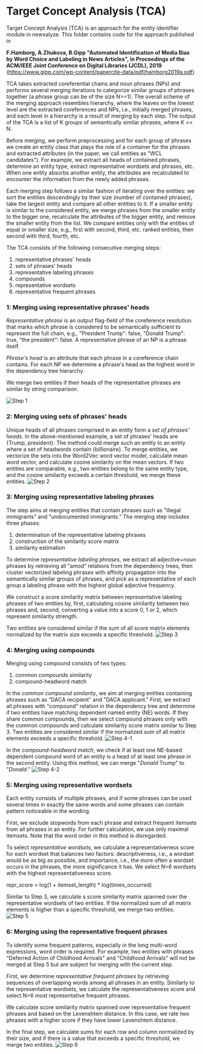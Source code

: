 # Target Concept Analysis (TCA) 


Target Concept Analysis (TCA) is an approach for the entity identifier module in newsalyze. 
This folder contains code for the approach published in 

**F.Hamborg, A.Zhukova, B.Gipp "Automated Identification of Media Bias 
by Word Choice and Labeling in News Articles",  in Proceedings of the ACM/IEEE Joint Conference on Digital Libraries (JCDL), 2019**
(https://www.gipp.com/wp-content/papercite-data/pdf/hamborg2019a.pdf)

TCA takes extracted coreferential chains and noun phrases (NPs) and performs several merging iterations to categorize similar groups of phrases together 
(a phrase group can be of the size N>=1). The overall scheme of the merging approach resembles hierarchy, where the leaves on the lowest level are the extracted
coreferences and NPs, i.e., initially merged phrases, and each level in a hierarchy is a result of merging by each step. The output of the TCA is a 
list of K groups of semantically similar phrases, where K << N.

Before merging, we perform preprocessing and for each group of phrases we create an entity class that plays the role of a container for the 
phrases and extracted attributes (in the paper, we call entities as "WCL candidates"). For example, we extract all heads of contained phrases, determine an entity type, 
extract representative wordsets and phrases, etc. When one entity absorbs another entity, the attributes are recalculated to encounter the information
from the newly added phrases.

Each merging step follows a similar fashion of iterating over the entities: we sort the entities descendingly by their size (number of contained phrases), take the largest entity
and compare all other entities to it. If a smaller entity is similar to the considered entity, we merge phrases from the smaller entity to the bigger one, 
recalculate the attributes of the bigger entity, and remove the smaller entity from the list. We compare entities only with the entities of equal or smaller size, 
e.g., first with second, third, etc. ranked entities, then second with third, fourth, etc. 

The TCA consists of the following consecutive merging steps:
1) representative phrases' heads
2) sets of phrases' heads
3) representative labeling phrases
4) compounds
3) representative wordsets
4) representative frequent phrases


### 1: Merging using representative phrases' heads
_Representative phrase_ is an output flag-field of the coreference resolution that marks which phrase is considered to be semantically 
sufficient to represent the full chain, e.g., "President Trump": false, "Donald Trump": true, "the president": false. A representative phrase of an NP
is a phrase itself.

_Phrase's head_ is an attribute that each phrase in a coreference chain contains. For each NP we determine a phrase's head as the highest word in the dependency tree hierarchy.

We merge two entities if their heads of the representative phrases are similar by string comparison.

![Step 1](http://dke.uni-wuppertal.de/fileadmin/Abteilung/MT/projects/Media_Bias_Analysis/Step1.png)


### 2: Merging using sets of phrases' heads
Unique heads of all phrases comprised in an entity form a _set of phrases' heads_. In the above-mentioned example, a set of phrases' heads are {Trump, president}. The method could merge 
such an entity to an entity where a set of headwords contain {billionaire}. 
To merge entities, we vectorize the sets into the Word2Vec word vector model, calculate mean word vector, and calculate cosine similarity on the mean vectors. 
If two entities are comparable, e.g., two entities belong to the same entity type, and the cosine similarity exceeds a certain threshold, we merge these entities. 
![Step 2](http://dke.uni-wuppertal.de/fileadmin/Abteilung/MT/projects/Media_Bias_Analysis/Step2.png)


### 3: Merging using representative labeling phrases
The step aims at merging entities that contain phrases such as "illegal immigrants" and "undocumented immigrants."
The merging step includes three phases: 
1) determination of the representative labeling phrases 
2) construction of the similarity score matrix 
3) similarity estimation 

To determine _representative labeling phrases_, we extract all adjective+noun phrases by retrieving all "amod" relations from the dependency trees,
 then cluster vectorized labeling phrases with affinity propagation into the semantically similar groups of phrases, and pick as a representative of each group 
a labeling phrase with the highest global adjective frequency. 
 
We construct a score similarity matrix between representative labeling phrases of two entities by, first, calculating cosine similarity between two phrases 
and, second, converting a value into a score 0, 1 or 2, which represent similarity strength. 

Two entities are considered similar if the sum of all score matrix elements normalized by the matrix size exceeds a specific threshold. 
![Step 3](http://dke.uni-wuppertal.de/fileadmin/Abteilung/MT/projects/Media_Bias_Analysis/Step3.png)


### 4: Merging using compounds

Merging using compound consists of two types:
1) common compounds similarity
2) compound-headword match

In the _common compound similarity_, we aim at merging entities containing phrases such as "DACA recipient" and "DACA applicant." First, we extract all phrases with "compound" relation in the dependency tree and determine if two entities have 
matching dependent named entity (NE) words. If they share common compounds, then we select compound phrases only with the common compounds and calculate
similarity score matrix similar to Step 3. Two entities are considered similar if the normalized sum of all matrix elements exceeds a specific threshold.
![Step 4-1](http://dke.uni-wuppertal.de/fileadmin/Abteilung/MT/projects/Media_Bias_Analysis/Step4-1.png)

In the _compound-headword match_, we check if at least one NE-based dependent compound word of an entity is a head of at least one phrase in the second entity.
Using this method, we can merge "_Donald_ Trump" to "_Donald_."
![Step 4-2](http://dke.uni-wuppertal.de/fileadmin/Abteilung/MT/projects/Media_Bias_Analysis/Step4-2.png)


### 5: Merging using representative wordsets
Each entity consists of multiple phrases, and if some phrases can be used several times in exactly the same words and some phrases can contain pattern noticeable in the wording. 

First, we exclude stopwords from each phrase and extract frequent itemsets from all phrases in an entity. For further calculation, we
use only maximal itemsets. Note that the word order in this method is disregarded.

To select _representative wordsets_, we calculate a representativeness score for each wordset that balances two factors: descriptiveness, i.e., a wordset would be as 
big as possible, and importance, i.e., the more often a wordset occurs in the phrases, the more significance it has. We select N=6 wordsets 
with the highest representativeness score. 

repr_score =  log(1 + itemset_length) * log(times_occurred)

Similar to Step 3, we calculate s score similarity matrix spanned over the representative wordsets of two entities. If the normalized sum 
of all matrix elements is higher than a specific threshold, we merge two entities.
![Step 5](http://dke.uni-wuppertal.de/fileadmin/Abteilung/MT/projects/Media_Bias_Analysis/Step5.png)
 
 ### 6: Merging using the representative frequent phrases
 To identify some frequent patterns, especially in the long multi-word expressions, word order is required. For example, two entities with phrases 
 "Deferred Action of Childhood Arrivals" and "Childhood Arrivals" will not be merged at Step 5 but are subject for merging with the current step.
 
 First, we determine _representative frequent phrases_ by retrieving sequences of overlapping words among all phrases in an entity.
Similarly to the representative wordsets, we calculate the representativeness score and select N=6 most representative frequent phrases.
 
We calculate score similarity matrix spanned over representative frequent phrases and based on the Levenshtein distance.
In this case, we rate two phrases with a higher score if they have lower Levenshtein distance. 

In the final step, we calculate sums for each row and column normalized by their size, and if there is a value that exceeds a specific threshold, we merge 
two entities.
![Step 6](http://dke.uni-wuppertal.de/fileadmin/Abteilung/MT/projects/Media_Bias_Analysis/Step6.png)
